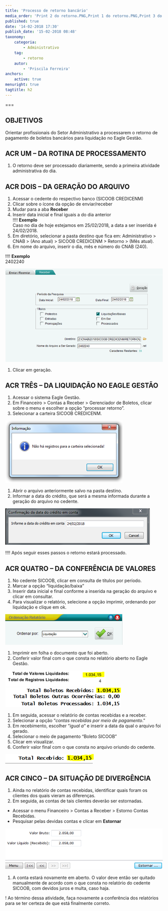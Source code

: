 ```yaml
---
title: 'Processo de retorno bancário'
media_order: 'Print 2 do retorno.PNG,Print 1 do retorno.PNG,Print 3 do retorno.PNG,Print 4 do retorno.PNG,Print 5 do retorno.PNG,Print 6 do retorno.PNG,Print 7 do retorno.PNG,Print 10 do retorno.PNG'
published: true
date: '14-02-2018 17:30'
publish_date: '15-02-2018 08:48'
taxonomy:
    categoria:
        - Administrativo
    tag:
        - retorno
    autor:
        - 'Priscila Ferreira'
anchors:
    active: true
menuright: true
tagtitle: h2
---
```


===

## OBJETIVOS

Orientar profissionais do Setor Administrativo a processarem o retorno de pagamento de boletos bancários para liquidação no Eagle Gestão.

## ACR UM – DA ROTINA DE PROCESSAMENTO
1. O retorno deve ser processado diariamente, sendo a primeira atividade administrativa do dia.

## ACR DOIS – DA GERAÇÃO DO ARQUIVO
1. Acessar o cedente do respectivo banco (SICOOB CREDICENM)
1. Clicar sobre o ícone da opção de enviar/receber
1. Mudar para a aba **Receber**
1. Inserir data inicial e final iguais a do dia anterior  
!!!! **Exemplo**<br>Caso no dia de hoje estejamos em 25/02/2018, a data a ser inserida é 24/02/2018. 
1. Em diretório, selecionar a pasta destino que fica em: Administrativo > CNAB > (Ano atual) > SICOOB CREDICENM > Retorno > (Mês atual).
1. Em nome do arquivo, inserir o dia, mês e número do CNAB (240).

!!!! **Exemplo**<br>2402240

![Nome do arquivo](Print%202%20do%20retorno.PNG "Nome do arquivo")

1. Clicar em geração.

## ACR TRÊS – DA LIQUIDAÇÃO NO EAGLE GESTÃO
1. Acessar o sistema Eagle Gestão.
1. Em Financeiro > Contas a Receber > Gerenciador de Boletos, clicar sobre o menu e escolher a opção “processar retorno”.
1. Selecionar a carteira SICOOB CREDICENM.

![Mensagem](Print%201%20do%20retorno.PNG "Caso apareça esta mensagem, clique em OK e prossiga:")

1. Abrir o arquivo anteriormente salvo na pasta destino.
1. Informar a data do crédito, que será a mesma informada durante a geração do arquivo no cedente. 

![Data do crédito](Print%203%20do%20retorno.PNG "Data do crédito")

!!!! Após seguir esses passos o retorno estará processado.

## ACR QUATRO – DA CONFERÊNCIA DE VALORES
1. No cedente SICOOB, clicar em consulta de títulos por período.
1. Marcar a opção “liquidação/baixa”
1. Inserir data inicial e final conforme a inserida na geração do arquivo e clicar em consultar.
1. Para visualizar o relatório, selecione a opção imprimir, ordenando por liquidação e clique em ok.

![Ordenar por liquidação](Print%204%20do%20retorno.PNG "Ordenar por liquidação")

1.	Imprimir em folha o documento que foi aberto. 
1.	Conferir valor final com o que consta no relatório aberto no Eagle Gestão.

![Conferência de valor](Print%205%20do%20retorno.PNG)![](Print%206%20do%20retorno.PNG "Conferência de valor")

1. Em seguida, acessar o relatório de contas recebidas e a receber.
1. Selecionar a opção “_contas recebidas por meio de pagamento_.”
1. Em recebimento, escolher “_igual a_“ e inserir a data da qual o arquivo foi gerado.
1. Selecionar o meio de pagamento “Boleto SICOOB”
1. Clicar em visualizar.
1. Conferir valor final com o que consta no arquivo oriundo do cedente.

![Conferência de valor](Print%207%20do%20retorno.PNG "Conferência de valor")

## ACR CINCO – DA SITUAÇÃO DE DIVERGÊNCIA
1. Ainda no relatório de contas recebidas, identificar quais foram os clientes dos quais vieram as diferenças.
1. Em seguida, as contas de tais clientes deverão ser estornadas.
- Acessar o menu Financeiro > Contas a Receber > Estorno Contas Recebidas.
- Pesquisar pelas devidas contas e clicar em **Estornar**

![Estorno de contas](Print%2010%20do%20retorno.PNG "Estorno de contas")

1. A conta estará novamente em aberto. O valor deve então ser quitado manualmente de acordo com o que consta no relatório do cedente SICOOB, com devidos juros e multa, caso haja.

! Ao término dessa atividade, faça novamente a conferência dos relatórios para se ter certeza de que está finalmente correto.

